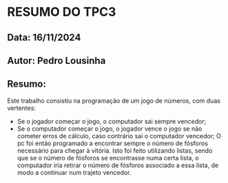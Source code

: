 # RESUMO DO TPC3
## Data: 16/11/2024
## Autor: Pedro Lousinha
## Resumo:
Este trabalho consistiu na programação de um jogo de números, com duas vertentes:
 - Se o jogador começar o jogo, o computador sai sempre vencedor;
 - Se o computador começar o jogo, o jogador vence o jogo se não cometer erros de cálculo, caso contrário sai o computador vencedor;
O pc foi então programado a encontrar sempre o número de fósforos necessário para chegar à vitória.
Isto foi feito utilizando listas, sendo que se o número de fósforos se encontrasse numa certa lista, o computador iria retirar o número de fósforos associado a essa lista, de modo a continuar num trajeto vencedor.